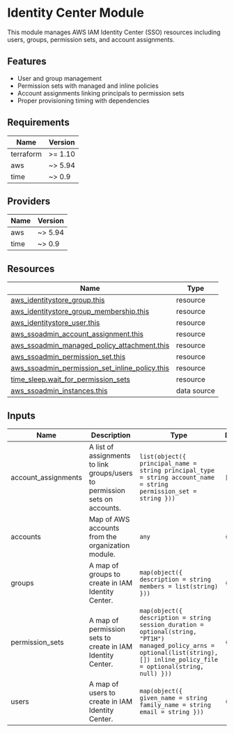 # Identity Center Module

This module manages AWS IAM Identity Center (SSO) resources including users, groups, permission sets, and account assignments.

## Features

- User and group management
- Permission sets with managed and inline policies
- Account assignments linking principals to permission sets
- Proper provisioning timing with dependencies

<!-- BEGIN_TF_DOCS -->
## Requirements

| Name      | Version |
| --------- | ------- |
| terraform | >= 1.10 |
| aws       | ~> 5.94 |
| time      | ~> 0.9  |

## Providers

| Name | Version |
| ---- | ------- |
| aws  | ~> 5.94 |
| time | ~> 0.9  |

## Resources

| Name                                                                                                                                                                | Type        |
| ------------------------------------------------------------------------------------------------------------------------------------------------------------------- | ----------- |
| [aws_identitystore_group.this](https://registry.terraform.io/providers/hashicorp/aws/latest/docs/resources/identitystore_group)                                     | resource    |
| [aws_identitystore_group_membership.this](https://registry.terraform.io/providers/hashicorp/aws/latest/docs/resources/identitystore_group_membership)               | resource    |
| [aws_identitystore_user.this](https://registry.terraform.io/providers/hashicorp/aws/latest/docs/resources/identitystore_user)                                       | resource    |
| [aws_ssoadmin_account_assignment.this](https://registry.terraform.io/providers/hashicorp/aws/latest/docs/resources/ssoadmin_account_assignment)                     | resource    |
| [aws_ssoadmin_managed_policy_attachment.this](https://registry.terraform.io/providers/hashicorp/aws/latest/docs/resources/ssoadmin_managed_policy_attachment)       | resource    |
| [aws_ssoadmin_permission_set.this](https://registry.terraform.io/providers/hashicorp/aws/latest/docs/resources/ssoadmin_permission_set)                             | resource    |
| [aws_ssoadmin_permission_set_inline_policy.this](https://registry.terraform.io/providers/hashicorp/aws/latest/docs/resources/ssoadmin_permission_set_inline_policy) | resource    |
| [time_sleep.wait_for_permission_sets](https://registry.terraform.io/providers/hashicorp/time/latest/docs/resources/sleep)                                           | resource    |
| [aws_ssoadmin_instances.this](https://registry.terraform.io/providers/hashicorp/aws/latest/docs/data-sources/ssoadmin_instances)                                    | data source |

## Inputs

| Name                 | Description                                                                | Type                                                                                                                                                                                 | Default | Required |
| -------------------- | -------------------------------------------------------------------------- | ------------------------------------------------------------------------------------------------------------------------------------------------------------------------------------ | ------- | :------: |
| account\_assignments | A list of assignments to link groups/users to permission sets on accounts. | ```list(object({ principal_name = string principal_type = string account_name = string permission_set = string }))```                                                                | `[]`    |    no    |
| accounts             | Map of AWS accounts from the organization module.                          | `any`                                                                                                                                                                                | `{}`    |    no    |
| groups               | A map of groups to create in IAM Identity Center.                          | ```map(object({ description = string members = list(string) }))```                                                                                                                   | `{}`    |    no    |
| permission\_sets     | A map of permission sets to create in IAM Identity Center.                 | ```map(object({ description = string session_duration = optional(string, "PT1H") managed_policy_arns = optional(list(string), []) inline_policy_file = optional(string, null) }))``` | `{}`    |    no    |
| users                | A map of users to create in IAM Identity Center.                           | ```map(object({ given_name = string family_name = string email = string }))```                                                                                                       | `{}`    |    no    |
<!-- END_TF_DOCS -->
